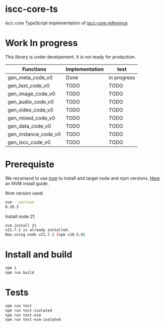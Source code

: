 # iscc-core-ts
Iscc core TypeScript implementation of [iscc-core reference](https://github.com/iscc/iscc-core)

# Work In progress

This library is under develpement. It is not ready for production.

| Functions  | Implementation   | test
| ---------- | -------------- | -------- |
| gen_meta_code_v0   | Done    | in progress
| gen_text_code_v0   |  TODO   | TODO
| gen_image_code_v0  |  TODO   | TODO
| gen_audio_code_v0  |  TODO   | TODO
| gen_video_code_v0  |  TODO   | TODO
| gen_mixed_code_v0  |  TODO   | TODO
| gen_data_code_v0   |  TODO   | TODO
| gen_instance_code_v0   |  TODO   | TODO
| gen_iscc_code_v0   |  TODO   | TODO



# Prerequiste

We recomand to use [nvm](https://github.com/nvm-sh/nvm) to install and target node and npm versions. [Here](https://www.freecodecamp.org/news/node-version-manager-nvm-install-guide/) an NVM install guide.

Nvm version used:
```sh
nvm --version
0.39.3
```
Install node 21 

```sh
nvm install 21
v21.7.1 is already installed.
Now using node v21.7.1 (npm v10.5.0)
```

# Install and build

```sh
npm i
npm run build
```

# Tests

```sh
npm run test
npm run test-isolated
npm run test-esm
npm run test-esm-isolated
```







